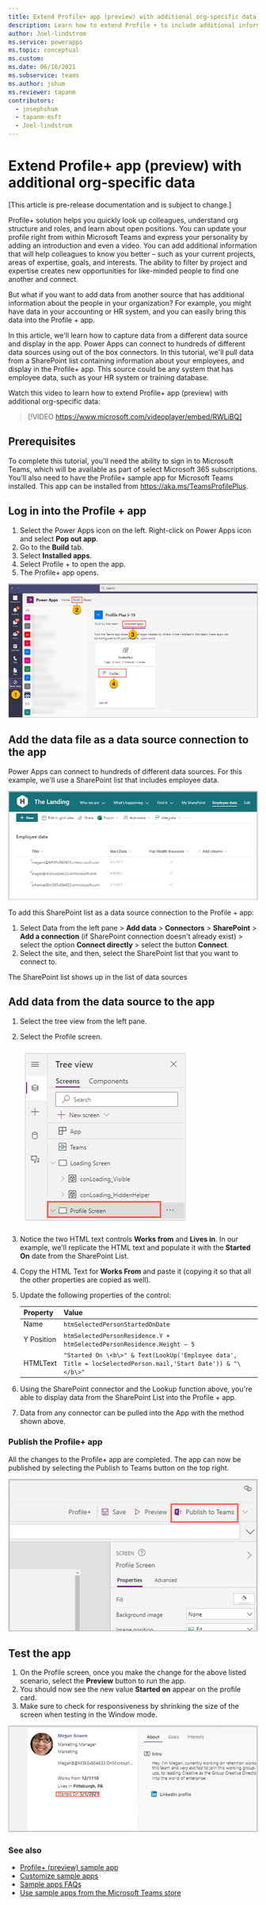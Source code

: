 ```yaml
---
title: Extend Profile+ app (preview) with additional org-specific data
description: Learn how to extend Profile + to include additional information from your company.
author: Joel-lindstrom
ms.service: powerapps
ms.topic: conceptual
ms.custom: 
ms.date: 06/16/2021
ms.subservice: teams
ms.author: jshum
ms.reviewer: tapanm
contributors:
  - josephshum
  - tapanm-msft
  - Joel-lindstrom
---
```

# Extend Profile+ app (preview) with additional org-specific data

[This article is pre-release documentation and is subject to change.]

Profile+ solution helps you quickly look up colleagues, understand org structure and roles, and learn about open positions. You can update your profile right from within Microsoft Teams and express your personality by adding an introduction and even a video. You can add additional information that will help colleagues to know you better – such as your current projects, areas of expertise, goals, and interests. The ability to filter by project and expertise creates new opportunities for like-minded people to find one another and connect.

But what if you want to add data from another source that has additional information about the people in your organization? For example, you might have data in your accounting or HR system, and you can easily bring this data into the Profile + app.

In this article, we'll learn how to capture data from a different data source and display in the app. Power Apps can connect to hundreds of different data sources using out of the box connectors. In this tutorial, we'll pull data from a SharePoint list containing information about your employees, and display in the Profile+ app. This source could be any system that has employee data, such as your HR system or training database.

Watch this video to learn how to extend Profile+ app (preview) with additional org-specific data:
> [!VIDEO https://www.microsoft.com/videoplayer/embed/RWLiBQ]

## Prerequisites

To complete this tutorial, you'll need the ability to sign in to Microsoft Teams, which will be available as part of select Microsoft 365 subscriptions. You'll also need to have the Profile+ sample app for Microsoft Teams installed. This app can be installed from https://aka.ms/TeamsProfilePlus.

## Log in into the Profile + app

1.  Select the Power Apps icon on the left. Right-click on Power Apps icon and select **Pop out app**.
2.  Go to the **Build** tab.
3.  Select **Installed apps**.
4.  Select Profile + to open the app.
5.  The Profile+ app opens.

![Opening Profile +.](media/profile-plus-org-specific/profile-tile.png "Opening Profile +")

## Add the data file as a data source connection to the app

Power Apps can connect to hundreds of different data sources. For this example, we'll use a SharePoint list that includes employee data.

![SharePoint list.](media/profile-plus-org-specific/sharepoint-site.png "SharePoint list")

To add this SharePoint list as a data source connection to the Profile + app:

1. Select Data from the left pane > **Add data** > **Connectors** > **SharePoint** > **Add a connection** (if SharePoint connection doesn't already exist) > select the option **Connect directly** > select the button **Connect**.
1.  Select the site, and then, select the SharePoint list that you want to connect to.

The SharePoint list shows up in the list of data sources

## Add data from the data source to the app

1.  Select the tree view from the left pane.
1.  Select the Profile screen.

    ![Profile screen.](media/profile-plus-org-specific/profile-screen.png "Profile screen")

1. Notice the two HTML text controls **Works from**  and **Lives in**. In our example, we'll replicate the HTML text and populate it with the **Started On** date from the SharePoint List.
1. Copy the HTML Text for **Works From** and paste it (copying it so that all the other properties are copied as well).
1. Update the following properties of the control:

   | Property   | Value                                                        |
   | ---------- | ------------------------------------------------------------ |
   | Name       | `htmSelectedPersonStartedOnDate`                               |
   | Y Position | `htmSelectedPersonResidence.Y + htmSelectedPersonResidence.Height – 5` |
   | HTMLText | `"Started On \<b\>" & Text(LookUp('Employee data', Title = locSelectedPerson.mail,'Start Date')) & "\</b\>"` |

1. Using the SharePoint connector and the Lookup function above, you're able to display data from the SharePoint List into the Profile + app.
1. Data from any connector can be pulled into the App with the method shown above.

### Publish the Profile+ app

All the changes to the Profile+ app are completed. The app can now be published by selecting the Publish to Teams button on the top right.

![Publish the app.](media/profile-plus-org-specific/publish-to-teams.png "Publish the app")

## Test the app

1.  On the Profile screen, once you make the change for the above listed scenario, select the **Preview** button to run the app.
1.  You should now see the new value **Started on** appear on the profile card.
1.  Make sure to check for responsiveness by shrinking the size of the screen when testing in the Window mode.

![Started on.](media/profile-plus-org-specific/after.png "Started on")

### See also

- [Profile+ (preview) sample app](profile-app.md)
- [Customize sample apps](customize-sample-apps.md)
- [Sample apps FAQs](sample-apps-faqs.md)
- [Use sample apps from the Microsoft Teams store](use-sample-apps-from-teams-store.md)
